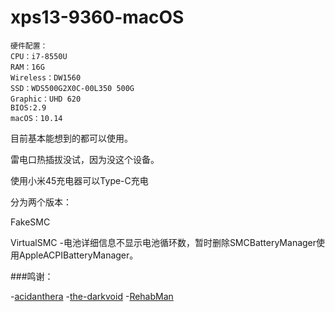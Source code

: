 # xps13-9360-macOS
```
硬件配置：
CPU：i7-8550U
RAM：16G
Wireless：DW1560
SSD：WDS500G2X0C-00L350 500G
Graphic：UHD 620
BIOS:2.9
macOS：10.14
```

目前基本能想到的都可以使用。

雷电口热插拔没试，因为没这个设备。

使用小米45充电器可以Type-C充电

分为两个版本：

FakeSMC

VirtualSMC
-电池详细信息不显示电池循环数，暂时删除SMCBatteryManager使用AppleACPIBatteryManager。

###鸣谢：

-[acidanthera](https://github.com/acidanthera)
-[the-darkvoid](https://github.com/the-darkvoid/XPS9360-macOS)
-[RehabMan](https://bitbucket.org/RehabMan)

